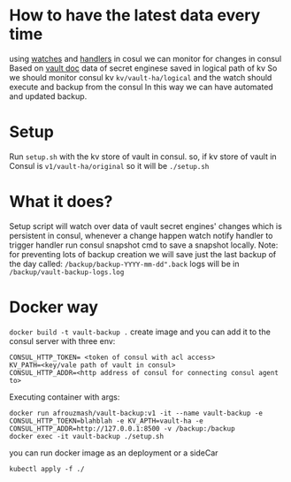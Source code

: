 # How to have the latest data every time
using [watches](https://www.consul.io/commands/watch) and [handlers](https://www.consul.io/docs/dynamic-app-config/watches#handlers) in cosul we can monitor for changes in consul
Based on [vault doc](https://learn.hashicorp.com/tutorials/vault/inspecting-data-consul) data of secret enginese saved in logical path of kv
So we should monitor consul kv `kv/vault-ha/logical` and the watch should execute and backup from the consul
In this way we can have automated and updated backup.
# Setup
Run `setup.sh` with the kv store of vault in consul. so, if kv store of vault in Consul is `v1/vault-ha/original` so it will be
`./setup.sh` 
# What it does?
Setup script will watch over data of vault secret engines' changes which is persistent in consul, whenever a change happen watch notify handler to trigger
handler run consul snapshot cmd to save a snapshot locally.
Note: for preventing lots of backup creation we will save just the last backup of the day called: `/backup/backup-YYYY-mm-dd".back` logs will be in `/backup/vault-backup-logs.log`

# Docker way
`docker build -t vault-backup .` create image and you can add it to the consul server with three env: 
```shell
CONSUL_HTTP_TOKEN= <token of consul with acl access>
KV_PATH=<key/vale path of vault in consul>
CONSUL_HTTP_ADDR=<http address of consul for connecting consul agent to>
```
Executing container with args:
```shell
docker run afrouzmash/vault-backup:v1 -it --name vault-backup -e CONSUL_HTTP_TOEKN=blahblah -e KV_APTH=vault-ha -e CONSUL_HTTP_ADDR=http://127.0.0.1:8500 -v /backup:/backup
docker exec -it vault-backup ./setup.sh
```
you can run docker image as an deployment or a sideCar
```shell
kubectl apply -f ./
```

